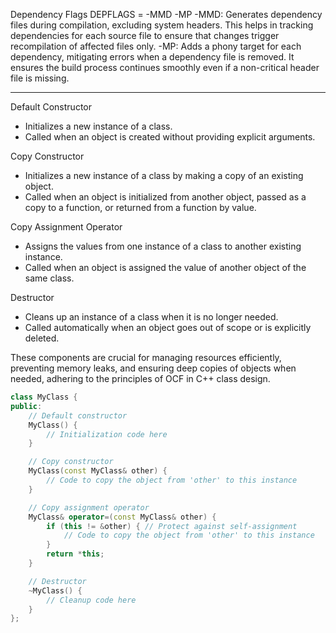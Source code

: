

Dependency Flags
DEPFLAGS = -MMD -MP
-MMD: Generates dependency files during compilation, excluding system headers. This helps in tracking dependencies for each source file to ensure that changes trigger recompilation of affected files only.
-MP: Adds a phony target for each dependency, mitigating errors when a dependency file is removed. It ensures the build process continues smoothly even if a non-critical header file is missing.




______________________


Default Constructor
- Initializes a new instance of a class.
- Called when an object is created without providing explicit arguments.

Copy Constructor
- Initializes a new instance of a class by making a copy of an existing object.
- Called when an object is initialized from another object, passed as a copy to a function, or returned from a function by value.

Copy Assignment Operator
- Assigns the values from one instance of a class to another existing instance.
- Called when an object is assigned the value of another object of the same class.

Destructor
- Cleans up an instance of a class when it is no longer needed.
- Called automatically when an object goes out of scope or is explicitly deleted.

These components are crucial for managing resources efficiently, preventing memory leaks, and ensuring deep copies of objects when needed, adhering to the principles of OCF in C++ class design.


```c++
class MyClass {
public:
    // Default constructor
    MyClass() {
        // Initialization code here
    }

    // Copy constructor
    MyClass(const MyClass& other) {
        // Code to copy the object from 'other' to this instance
    }

    // Copy assignment operator
    MyClass& operator=(const MyClass& other) {
        if (this != &other) { // Protect against self-assignment
            // Code to copy the object from 'other' to this instance
        }
        return *this;
    }

    // Destructor
    ~MyClass() {
        // Cleanup code here
    }
};
```